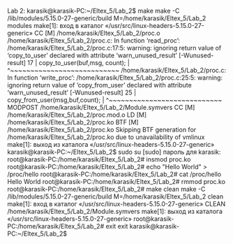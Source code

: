 Lab 2:
karasik@karasik-PC:~/Eltex_5/Lab_2$ make
make -C /lib/modules/5.15.0-27-generic/build M=/home/karasik/Eltex_5/Lab_2 modules
make[1]: вход в каталог «/usr/src/linux-headers-5.15.0-27-generic»
CC [M] /home/karasik/Eltex_5/Lab_2/proc.o
/home/karasik/Eltex_5/Lab_2/proc.c: In function ‘read_proc’:
/home/karasik/Eltex_5/Lab_2/proc.c:17:5: warning: ignoring return value of ‘copy_to_user’ declared with attribute ‘warn_unused_result’ [-Wunused-result]
17 | copy_to_user(buf,msg, count);
| ^~~~~~~~~~~~~~~~~~~~~~~~~~~~
/home/karasik/Eltex_5/Lab_2/proc.c: In function ‘write_proc’:
/home/karasik/Eltex_5/Lab_2/proc.c:25:5: warning: ignoring return value of ‘copy_from_user’ declared with attribute ‘warn_unused_result’ [-Wunused-result]
25 | copy_from_user(msg,buf,count);
| ^~~~~~~~~~~~~~~~~~~~~~~~~~~~~
MODPOST /home/karasik/Eltex_5/Lab_2/Module.symvers
CC [M] /home/karasik/Eltex_5/Lab_2/proc.mod.o
LD [M] /home/karasik/Eltex_5/Lab_2/proc.ko
BTF [M] /home/karasik/Eltex_5/Lab_2/proc.ko
Skipping BTF generation for /home/karasik/Eltex_5/Lab_2/proc.ko due to unavailability of vmlinux
make[1]: выход из каталога «/usr/src/linux-headers-5.15.0-27-generic»
karasik@karasik-PC:~/Eltex_5/Lab_2$ sudo su
[sudo] пароль для karasik:
root@karasik-PC:/home/karasik/Eltex_5/Lab_2# insmod proc.ko
root@karasik-PC:/home/karasik/Eltex_5/Lab_2# echo "Hello World" > /proc/hello
root@karasik-PC:/home/karasik/Eltex_5/Lab_2# cat /proc/hello
Hello World
root@karasik-PC:/home/karasik/Eltex_5/Lab_2# rmmod proc.ko
root@karasik-PC:/home/karasik/Eltex_5/Lab_2# make clean
make -C /lib/modules/5.15.0-27-generic/build M=/home/karasik/Eltex_5/Lab_2 clean
make[1]: вход в каталог «/usr/src/linux-headers-5.15.0-27-generic»
CLEAN /home/karasik/Eltex_5/Lab_2/Module.symvers
make[1]: выход из каталога «/usr/src/linux-headers-5.15.0-27-generic»
root@karasik-PC:/home/karasik/Eltex_5/Lab_2# exit
exit
karasik@karasik-PC:~/Eltex_5/Lab_2$
